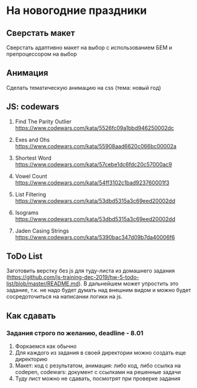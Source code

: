 # На новогодние праздники
## Сверстать макет
Сверстать адаптивно макет на выбор с использованием БЕМ и препроцессором на выбор
## Анимация
Сделать тематическую анимацию на css (тема: новый год)
## JS: codewars 
1. Find The Parity Outlier
https://www.codewars.com/kata/5526fc09a1bbd946250002dc

2. Exes and Ohs
https://www.codewars.com/kata/55908aad6620c066bc00002a

3. Shortest Word
https://www.codewars.com/kata/57cebe1dc6fdc20c57000ac9

4. Vowel Count
https://www.codewars.com/kata/54ff3102c1bad923760001f3

5. List Filtering
https://www.codewars.com/kata/53dbd5315a3c69eed20002dd

6. Isograms
https://www.codewars.com/kata/53dbd5315a3c69eed20002dd

7. Jaden Casing Strings
https://www.codewars.com/kata/5390bac347d09b7da40006f6


## ToDo List
Заготовить верстку без js для туду-листа из домашнего задания (https://github.com/js-training-dec-2019/hw-5-todo-list/blob/master/README.md). В дальнейшем может упростить это задание, т.к. не надо будет думать над внешним видом и можно будет сосредоточиться на написании логики на js.
## Как сдавать
### Задания строго по желанию, deadline - 8.01
1. Форкаемся как обычно
1. Для каждого из задания в своей директории можно создать еще директорию
1. Макет: код с результатом, анимация: либо код, либо ссылка на codepen, codewars: документ с ссылками на решенные задачи
1. Туду лист можно не сдавать, посмотрят при проверке задания
